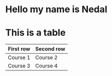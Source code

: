 # Hello my name is Nedal
# This is a table
First row | Second row
-------   | ---------
Course 1 | Course 2
Course 3 | Course 4
